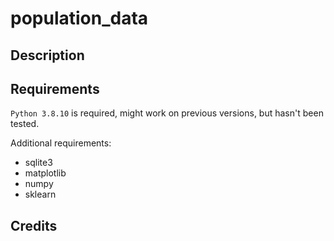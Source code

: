 # population_data

## Description

## Requirements

`Python 3.8.10` is required, might work on previous versions, but hasn't been tested.

Additional requirements:

- sqlite3
- matplotlib
- numpy
- sklearn

## Credits

